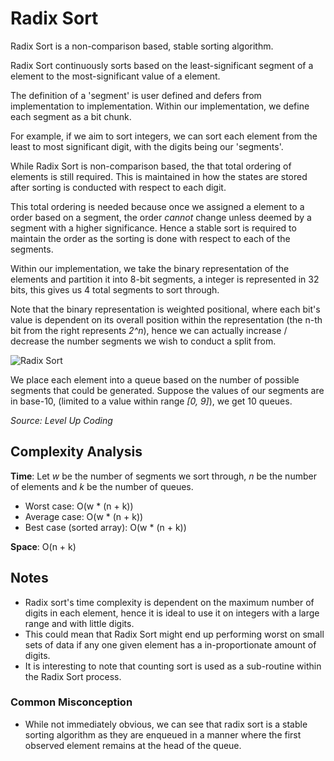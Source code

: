 # Radix Sort

Radix Sort is a non-comparison based, stable sorting algorithm. 

Radix Sort continuously sorts based on the least-significant segment of a element 
to the most-significant value of a element. 

The definition of a 'segment' is user defined and defers from implementation to implementation. 
Within our implementation, we define each segment as a bit chunk. 

For example, if we aim to sort integers, we can sort each element 
from the least to most significant digit, with the digits being our 'segments'. 

While Radix Sort is non-comparison based, 
the that total ordering of elements is still required. 
This is maintained in how the states are stored after sorting is conducted with respect to each digit.

This total ordering is needed because once we assigned a element to a order based on a segment, 
the order *cannot* change unless deemed by a segment with a higher significance. 
Hence a stable sort is required to maintain the order as 
the sorting is done with respect to each of the segments.

Within our implementation, we take the binary representation of the elements and 
partition it into 8-bit segments, a integer is represented in 32 bits, 
this gives us 4 total segments to sort through. 

Note that the binary representation is weighted positional, 
where each bit's value is dependent on its overall position 
within the representation (the n-th bit from the right represents *2^n*), 
hence we can actually increase / decrease the number segments we wish to conduct a split from.

![Radix Sort](https://miro.medium.com/v2/resize:fit:661/1*xFnpQ4UNK0TvyxiL8r1svg.png)

We place each element into a queue based on the number of possible segments that could be generated.
Suppose the values of our segments are in base-10, (limited to a value within range *[0, 9]*), 
we get 10 queues.

*Source: Level Up Coding* 

## Complexity Analysis
**Time**:
Let *w* be the number of segments we sort through, *n* be the number of elements 
and *k* be the number of queues.

- Worst case: O(w * (n + k))
- Average case: O(w * (n + k))
- Best case (sorted array): O(w * (n + k))

**Space**: O(n + k) 

## Notes
- Radix sort's time complexity is dependent on the maximum number of digits in each element,
hence it is ideal to use it on integers with a large range and with little digits.
- This could mean that Radix Sort might end up performing worst on small sets of data 
if any one given element has a in-proportionate amount of digits.
- It is interesting to note that counting sort is used as a sub-routine within the 
Radix Sort process.

### Common Misconception
- While not immediately obvious, we can see that radix sort is a stable sorting algorithm as
  they are enqueued in a manner where the first observed element remains at the head of the queue.